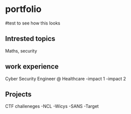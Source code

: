 # portfolio

#test to see how this looks 

## Intrested topics
Maths, security


## work experience
Cyber Security Engineer @ Healthcare
-impact 1
-impact 2

## Projects
CTF challeneges
-NCL
-Wicys
-SANS
-Target



